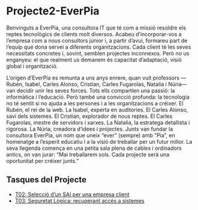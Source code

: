 # Projecte2-EverPia
Benvinguts a EverPia, una consultora IT que té com a missió resoldre els reptes tecnològics de clients molt diversos. Acabeu d’incorporar-vos a l’empresa com a nous consultors júnior i, a partir d’avui, formareu part de l’equip que dona servei a diferents organitzacions. Cada client té les seves necessitats concretes i, sovint, semblen projectes inconnexos. Però no us enganyeu: el que realment us demanem és capacitat d’adaptació, visió global i organització.

L’origen d’EverPia es remunta a uns anys enrere, quan vuit professors —Rubén, Isabel, Carles Alonso, Cristian, Carles Fugarolas, Natalia i Núria— van decidir unir les seves forces. Tots ells compartien una passió: la informàtica i l’educació. Però també una convicció profunda: la tecnologia no té sentit si no ajuda a les persones i a les organitzacions a créixer.
El Rubén, el rei de la web.
La Isabel, experta en auditories.
El Carles Alonso, savi dels sistemes.
El Cristian, explorador de nous reptes.
El Carles Fugarolas, mestre de servidors i xarxes.
La Natalia, la estratega detallista i rigorosa.
La Núria, creadora d’idees i projectes.
Junts van fundar la consultora EverPia, un nom que uneix “ever” (sempre) amb “Pia”, en homenatge a l’esperit educatiu i a la visió de treballar per un futur millor. La seva llegenda comença en una petita sala plena de cables i ordinadors antics, on van jurar: “Mai treballarem sols. Cada projecte serà una oportunitat per créixer junts.”

## Tasques del Projecte

  - [T02: Selecció d’un SAI per una empresa client](https://github.com/samalluis/Projecte2-EverPia/tree/main/T02%3A%20Selecci%C3%B3%20d%E2%80%99un%20SAI%20per%20una%20empresa%20client)
  - [T03: Seguretat Lògica: recuperant accés a sistemes](https://github.com/samalluis/Projecte2-EverPia/tree/main/T03%3A%20Seguretat%20L%C3%B2gica%3A%20recuperant%20acc%C3%A9s%20a%20sistemes)
    
